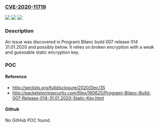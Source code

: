 ### [CVE-2020-11719](https://cve.mitre.org/cgi-bin/cvename.cgi?name=CVE-2020-11719)
![](https://img.shields.io/static/v1?label=Product&message=n%2Fa&color=blue)
![](https://img.shields.io/static/v1?label=Version&message=n%2Fa&color=blue)
![](https://img.shields.io/static/v1?label=Vulnerability&message=n%2Fa&color=brighgreen)

### Description

An issue was discovered in Programi Bilanc build 007 release 014 31.01.2020 and possibly below. It relies on broken encryption with a weak and guessable static encryption key.

### POC

#### Reference
- http://seclists.org/fulldisclosure/2020/Dec/35
- http://packetstormsecurity.com/files/160625/Programi-Bilanc-Build-007-Release-014-31.01.2020-Static-Key.html

#### Github
No GitHub POC found.

